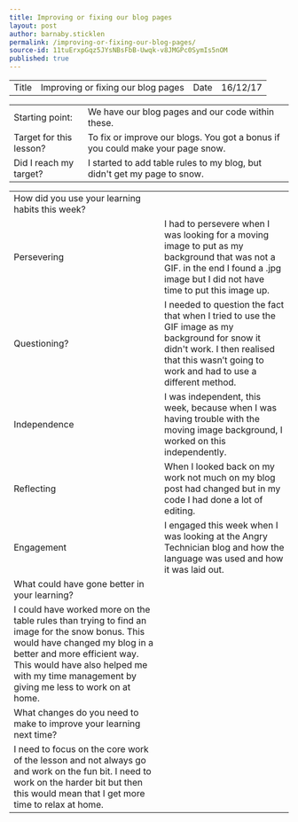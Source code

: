 ```yaml
---
title: Improving or fixing our blog pages
layout: post
author: barnaby.sticklen
permalink: /improving-or-fixing-our-blog-pages/
source-id: 11tuErxpGqz5JYsNBsFbB-Uwqk-v8JMGPc0SymIs5nOM
published: true
---
```

<table>
  <tr>
    <td>Title</td>
    <td>Improving or fixing our blog pages</td>
    <td>Date</td>
    <td>16/12/17</td>
  </tr>
</table>


<table>
  <tr>
    <td>Starting point:</td>
    <td>We have our blog pages and our code within these.</td>
  </tr>
  <tr>
    <td>Target for this lesson?</td>
    <td>To fix or improve our blogs. You got a bonus if you could make your page snow.</td>
  </tr>
  <tr>
    <td>Did I reach my target? </td>
    <td>I started to add table rules to my blog, but didn't get my page to snow.</td>
  </tr>
</table>


<table>
  <tr>
    <td>How did you use your learning habits this week?</td>
    <td></td>
  </tr>
  <tr>
    <td>Persevering</td>
    <td>I had to persevere when I was looking for a moving image to put as my background that was not a GIF. in the end I found a .jpg image but I did not have time to put this image up.</td>
  </tr>
  <tr>
    <td>Questioning?</td>
    <td>I needed to question the fact that when I tried to use the GIF image as my background for snow it didn't work. I then realised that this wasn’t going to work and had to use a different method. </td>
  </tr>
  <tr>
    <td>Independence</td>
    <td>I was independent, this week, because when I was having trouble with the moving image background, I worked on this independently.</td>
  </tr>
  <tr>
    <td>Reflecting</td>
    <td>When I looked back on my work not much on my blog post had changed but in my code I had done a lot of editing. </td>
  </tr>
  <tr>
    <td>Engagement</td>
    <td>I engaged this week when I was looking at the Angry Technician blog and how the language was used and how it was laid out. </td>
  </tr>
  <tr>
    <td>What could have gone better in your learning?</td>
    <td></td>
  </tr>
  <tr>
    <td>I could have worked more on the table rules than trying to find an image for the snow bonus. This would have changed my blog in a better and more efficient way. This would have also helped me with my time management by giving me less to work on at home.</td>
    <td></td>
  </tr>
  <tr>
    <td>What changes do you need to make to improve your learning next time?</td>
    <td></td>
  </tr>
  <tr>
    <td>I need to focus on the core work of the lesson and not always go and work on the fun bit. I need to work on the harder bit but then this would mean that I get more time to relax at home.</td>
    <td></td>
  </tr>
</table>



